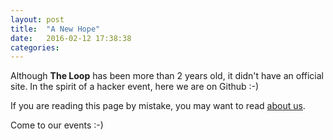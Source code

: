 ```yaml
---
layout: post
title:  "A New Hope"
date:   2016-02-12 17:38:38
categories:
---
```


Although **The Loop** has been more than 2 years old, it didn't have an official
site. In the spirit of a hacker event, here we are on Github :-)

If you are reading this page by mistake, you may want to read [about us][about-us].

Come to our events :-)

[about-us]: /about/
